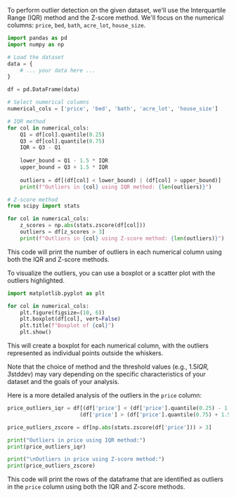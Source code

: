 To perform outlier detection on the given dataset, we'll use the Interquartile Range (IQR) method and the Z-score method. We'll focus on the numerical columns: `price`, `bed`, `bath`, `acre_lot`, `house_size`.

```python
import pandas as pd
import numpy as np

# Load the dataset
data = {
    # ... your data here ...
}

df = pd.DataFrame(data)

# Select numerical columns
numerical_cols = ['price', 'bed', 'bath', 'acre_lot', 'house_size']

# IQR method
for col in numerical_cols:
    Q1 = df[col].quantile(0.25)
    Q3 = df[col].quantile(0.75)
    IQR = Q3 - Q1
    
    lower_bound = Q1 - 1.5 * IQR
    upper_bound = Q3 + 1.5 * IQR
    
    outliers = df[(df[col] < lower_bound) | (df[col] > upper_bound)]
    print(f"Outliers in {col} using IQR method: {len(outliers)}")

# Z-score method
from scipy import stats

for col in numerical_cols:
    z_scores = np.abs(stats.zscore(df[col]))
    outliers = df[z_scores > 3]
    print(f"Outliers in {col} using Z-score method: {len(outliers)}")
```

This code will print the number of outliers in each numerical column using both the IQR and Z-score methods.

To visualize the outliers, you can use a boxplot or a scatter plot with the outliers highlighted.

```python
import matplotlib.pyplot as plt

for col in numerical_cols:
    plt.figure(figsize=(10, 6))
    plt.boxplot(df[col], vert=False)
    plt.title(f"Boxplot of {col}")
    plt.show()
```

This will create a boxplot for each numerical column, with the outliers represented as individual points outside the whiskers.

Note that the choice of method and the threshold values (e.g., 1.5*IQR, 3*stddev) may vary depending on the specific characteristics of your dataset and the goals of your analysis.

Here is a more detailed analysis of the outliers in the `price` column:

```python
price_outliers_iqr = df[(df['price'] < (df['price'].quantile(0.25) - 1.5 * (df['price'].quantile(0.75) - df['price'].quantile(0.25)))) | 
                       (df['price'] > (df['price'].quantile(0.75) + 1.5 * (df['price'].quantile(0.75) - df['price'].quantile(0.25))))]

price_outliers_zscore = df[np.abs(stats.zscore(df['price'])) > 3]

print("Outliers in price using IQR method:")
print(price_outliers_iqr)

print("\nOutliers in price using Z-score method:")
print(price_outliers_zscore)
```

This code will print the rows of the dataframe that are identified as outliers in the `price` column using both the IQR and Z-score methods.